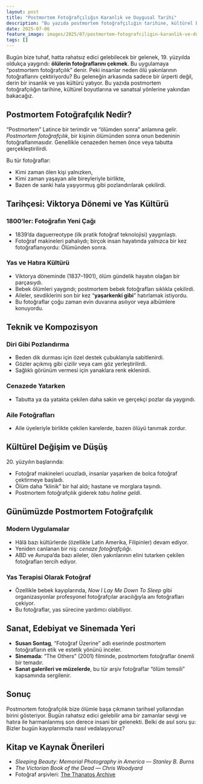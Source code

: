 ```yaml
---
layout: post
title: "Postmortem Fotoğrafçılığın Karanlık ve Duygusal Tarihi"
description: "Bu yazıda postmortem fotoğrafçılığın tarihine, kültürel boyutlarına ve sanatsal yönlerine yakından bakacağız."
date: 2025-07-06
feature_image: images/2025/07/postmortem-fotografciligin-karanlik-ve-duygusal-tarihi.jpg
tags: []
---
```


Bugün bize tuhaf, hatta rahatsız edici gelebilecek bir gelenek, 19. yüzyılda oldukça yaygındı: **ölülerin fotoğraflarını çekmek**. Bu uygulamaya “postmortem fotoğrafçılık” denir. Peki insanlar neden ölü yakınlarının fotoğraflarını çektiriyordu? Bu geleneğin arkasında sadece bir ürperti değil, derin bir insanlık ve yas kültürü yatıyor. Bu yazıda postmortem fotoğrafçılığın tarihine, kültürel boyutlarına ve sanatsal yönlerine yakından bakacağız.

<!--more-->

## Postmortem Fotoğrafçılık Nedir?

“Postmortem” Latince bir terimdir ve “ölümden sonra” anlamına gelir. *Postmortem fotoğrafçılık*, bir kişinin ölümünden sonra onun bedeninin fotoğraflanmasıdır. Genellikle cenazeden hemen önce veya tabutta gerçekleştirilirdi.

Bu tür fotoğraflar:

- Kimi zaman ölen kişi yalnızken,
- Kimi zaman yaşayan aile bireyleriyle birlikte,
- Bazen de sanki hala yaşıyormuş gibi pozlandırılarak çekilirdi.

## Tarihçesi: Viktorya Dönemi ve Yas Kültürü

### 1800’ler: Fotoğrafın Yeni Çağı

- 1839’da daguerreotype (ilk pratik fotoğraf teknolojisi) yaygınlaştı.
- Fotoğraf makineleri pahalıydı; birçok insan hayatında yalnızca bir kez fotoğraflanıyordu: Ölümünden sonra.

### Yas ve Hatıra Kültürü

- Viktorya döneminde (1837–1901), ölüm gündelik hayatın olağan bir parçasıydı.
- Bebek ölümleri yaygındı; postmortem bebek fotoğrafları sıklıkla çekilirdi.
- Aileler, sevdiklerini son bir kez “**yaşarkenki gibi**” hatırlamak istiyordu.
- Bu fotoğraflar çoğu zaman evin duvarına asılıyor veya albümlere konuyordu.

## Teknik ve Kompozisyon

### Diri Gibi Pozlandırma

- Beden dik durması için özel destek çubuklarıyla sabitlenirdi.
- Gözler açıkmış gibi çizilir veya cam göz yerleştirilirdi.
- Sağlıklı görünüm vermesi için yanaklara renk eklenirdi.

### Cenazede Yatarken
- Tabutta ya da yatakta çekilen daha sakin ve gerçekçi pozlar da yaygındı.

### Aile Fotoğrafları

- Aile üyeleriyle birlikte çekilen karelerde, bazen ölüyü tanımak zordur.

## Kültürel Değişim ve Düşüş

20\. yüzyılın başlarında:

- Fotoğraf makineleri ucuzladı, insanlar yaşarken de bolca fotoğraf çektirmeye başladı.
- Ölüm daha “klinik” bir hal aldı; hastane ve morglara taşındı.
- Postmortem fotoğrafçılık giderek *tabu haline geldi*.

## Günümüzde Postmortem Fotoğrafçılık

### Modern Uygulamalar

- Hâlâ bazı kültürlerde (özellikle Latin Amerika, Filipinler) devam ediyor.
- Yeniden canlanan bir niş: *cenaze fotoğrafçılığı*.
- ABD ve Avrupa’da bazı aileler, ölen yakınlarının elini tutarken çekilen fotoğrafları tercih ediyor.

### Yas Terapisi Olarak Fotoğraf

- Özellikle bebek kayıplarında, *Now I Lay Me Down To Sleep* gibi organizasyonlar profesyonel fotoğrafçılar aracılığıyla anı fotoğrafları çekiyor.
- Bu fotoğraflar, yas sürecine yardımcı olabiliyor.

## Sanat, Edebiyat ve Sinemada Yeri

- **Susan Sontag**, “Fotoğraf Üzerine” adlı eserinde postmortem fotoğrafların etik ve estetik yönünü inceler.
- **Sinemada**: “The Others” (2001) filminde, postmortem fotoğraflar önemli bir temadır.
- **Sanat galerileri ve müzelerde**, bu tür arşiv fotoğraflar “ölüm temsili” kapsamında sergilenir.

## Sonuç

Postmortem fotoğrafçılık bize ölümle başa çıkmanın tarihsel yollarından birini gösteriyor. Bugün rahatsız edici gelebilir ama bir zamanlar sevgi ve hatıra ile harmanlanmış son derece insani bir gelenekti. Belki de asıl soru şu: Bizler bugün kayıplarımızla nasıl vedalaşıyoruz?

## Kitap ve Kaynak Önerileri

- *Sleeping Beauty: Memorial Photography in America — Stanley B. Burns*
- *The Victorian Book of the Dead — Chris Woodyard*
- Fotoğraf arşivleri: [The Thanatos Archive](https://www.thanatos.net/)